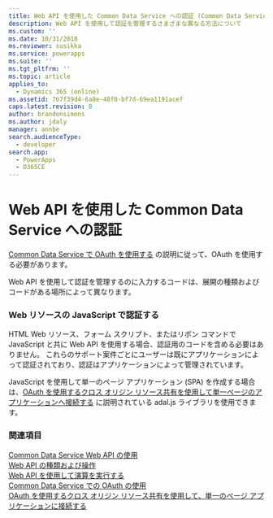 ```yaml
---
title: Web API を使用した Common Data Service への認証 (Common Data Service) | Microsoft Docs
description: Web API を使用して認証を管理するさまざまな異なる方法について
ms.custom: ''
ms.date: 10/31/2018
ms.reviewer: susikka
ms.service: powerapps
ms.suite: ''
ms.tgt_pltfrm: ''
ms.topic: article
applies_to:
  - Dynamics 365 (online)
ms.assetid: 767f39d4-6a8e-48f0-bf7d-69ea1191acef
caps.latest.revision: 8
author: brandonsimons
ms.author: jdaly
manager: annbe
search.audienceType:
  - developer
search.app:
  - PowerApps
  - D365CE
---
```

# <a name="authenticate-to-common-data-service-with-the-web-api"></a>Web API を使用した Common Data Service への認証


[Common Data Service で OAuth を使用する](../authenticate-oauth.md) の説明に従って、OAuth を使用する必要があります。

Web API を使用して認証を管理するのに入力するコードは、展開の種類およびコードがある場所によって異なります。  
  
### <a name="authenticate-with-javascript-in-web-resources"></a>Web リソースの JavaScript で認証する  

HTML Web リソース、フォーム スクリプト、またはリボン コマンドで JavaScript と共に Web API を使用する場合、認証用のコードを含める必要はありません。 これらのサポート案件ごとにユーザーは既にアプリケーションによって認証されており、認証はアプリケーションによって管理されています。  

JavaScript を使用して単一のページ アプリケーション (SPA) を作成する場合は、[OAuth を使用するクロス オリジン リソース共有を使用して単一ページのアプリケーションへ接続する](../oauth-cross-origin-resource-sharing-connect-single-page-application.md) に説明されている adal.js ライブラリを使用できます。  
  
### <a name="see-also"></a>関連項目
 
[Common Data Service Web API の使用](overview.md)<br />
[Web API の種類および操作](web-api-types-operations.md)<br />
[Web API を使用して演算を実行する](perform-operations-web-api.md)<br />
[Common Data Service での OAuth の使用](../authenticate-oauth.md)<br />
[OAuth を使用するクロス オリジン リソース共有を使用して、単一のページ アプリケーションに接続する](../oauth-cross-origin-resource-sharing-connect-single-page-application.md)
